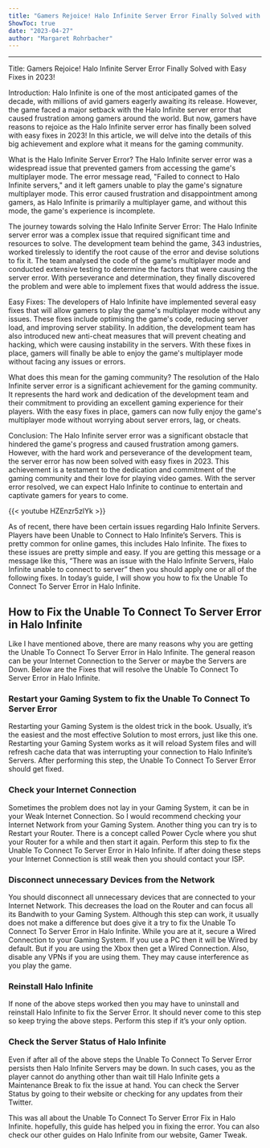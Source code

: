 ```yaml
---
title: "Gamers Rejoice! Halo Infinite Server Error Finally Solved with Easy Fixes in 2023!"
ShowToc: true 
date: "2023-04-27"
author: "Margaret Rohrbacher"
---
```

*****
Title: Gamers Rejoice! Halo Infinite Server Error Finally Solved with Easy Fixes in 2023!

Introduction:
Halo Infinite is one of the most anticipated games of the decade, with millions of avid gamers eagerly awaiting its release. However, the game faced a major setback with the Halo Infinite server error that caused frustration among gamers around the world. But now, gamers have reasons to rejoice as the Halo Infinite server error has finally been solved with easy fixes in 2023! In this article, we will delve into the details of this big achievement and explore what it means for the gaming community.

What is the Halo Infinite Server Error?
The Halo Infinite server error was a widespread issue that prevented gamers from accessing the game's multiplayer mode. The error message read, "Failed to connect to Halo Infinite servers," and it left gamers unable to play the game's signature multiplayer mode. This error caused frustration and disappointment among gamers, as Halo Infinite is primarily a multiplayer game, and without this mode, the game's experience is incomplete.

The journey towards solving the Halo Infinite Server Error:
The Halo Infinite server error was a complex issue that required significant time and resources to solve. The development team behind the game, 343 industries, worked tirelessly to identify the root cause of the error and devise solutions to fix it. The team analysed the code of the game's multiplayer mode and conducted extensive testing to determine the factors that were causing the server error. With perseverance and determination, they finally discovered the problem and were able to implement fixes that would address the issue.

Easy Fixes:
The developers of Halo Infinite have implemented several easy fixes that will allow gamers to play the game's multiplayer mode without any issues. These fixes include optimising the game's code, reducing server load, and improving server stability. In addition, the development team has also introduced new anti-cheat measures that will prevent cheating and hacking, which were causing instability in the servers. With these fixes in place, gamers will finally be able to enjoy the game's multiplayer mode without facing any issues or errors.

What does this mean for the gaming community?
The resolution of the Halo Infinite server error is a significant achievement for the gaming community. It represents the hard work and dedication of the development team and their commitment to providing an excellent gaming experience for their players. With the easy fixes in place, gamers can now fully enjoy the game's multiplayer mode without worrying about server errors, lag, or cheats.

Conclusion:
The Halo Infinite server error was a significant obstacle that hindered the game's progress and caused frustration among gamers. However, with the hard work and perseverance of the development team, the server error has now been solved with easy fixes in 2023. This achievement is a testament to the dedication and commitment of the gaming community and their love for playing video games. With the server error resolved, we can expect Halo Infinite to continue to entertain and captivate gamers for years to come.

{{< youtube HZEnzr5zlYk >}} 



As of recent, there have been certain issues regarding Halo Infinite Servers. Players have been Unable to Connect to Halo Infinite’s Servers. This is pretty common for online games, this includes Halo Infinite. The fixes to these issues are pretty simple and easy. If you are getting this message or a message like this, “There was an issue with the Halo Infinite Servers, Halo Infinite unable to connect to server” then you should apply one or all of the following fixes. In today’s guide, I will show you how to fix the Unable To Connect To Server Error in Halo Infinite.
 
## How to Fix the Unable To Connect To Server Error in Halo Infinite
 

 
Like I have mentioned above, there are many reasons why you are getting the Unable To Connect To Server Error in Halo Infinite. The general reason can be your Internet Connection to the Server or maybe the Servers are Down. Below are the Fixes that will resolve the Unable To Connect To Server Error in Halo Infinite.
 
### Restart your Gaming System to fix the Unable To Connect To Server Error
 
Restarting your Gaming System is the oldest trick in the book. Usually, it’s the easiest and the most effective Solution to most errors, just like this one. Restarting your Gaming System works as it will reload System files and will refresh cache data that was interrupting your connection to Halo Infinite’s Servers. After performing this step, the Unable To Connect To Server Error should get fixed.
 
### Check your Internet Connection
 
Sometimes the problem does not lay in your Gaming System, it can be in your Weak Internet Connection. So I would recommend checking your Internet Network from your Gaming System. Another thing you can try is to Restart your Router. There is a concept called Power Cycle where you shut your Router for a while and then start it again. Perform this step to fix the Unable To Connect To Server Error in Halo Infinite. If after doing these steps your Internet Connection is still weak then you should contact your ISP.
 
### Disconnect unnecessary Devices from the Network
 
You should disconnect all unnecessary devices that are connected to your Internet Network. This decreases the load on the Router and can focus all its Bandwith to your Gaming System. Although this step can work, it usually does not make a difference but does give it a try to fix the Unable To Connect To Server Error in Halo Infinite. While you are at it, secure a Wired Connection to your Gaming System. If you use a PC then it will be Wired by default. But if you are using the Xbox then get a Wired Connection. Also, disable any VPNs if you are using them. They may cause interference as you play the game.
 
### Reinstall Halo Infinite
 
If none of the above steps worked then you may have to uninstall and reinstall Halo Infinite to fix the Server Error. It should never come to this step so keep trying the above steps. Perform this step if it’s your only option.
 
### Check the Server Status of Halo Infinite
 
Even if after all of the above steps the Unable To Connect To Server Error persists then Halo Infinite Servers may be down. In such cases, you as the player cannot do anything other than wait till Halo Infinite gets a Maintenance Break to fix the issue at hand. You can check the Server Status by going to their website or checking for any updates from their Twitter.
 
This was all about the Unable To Connect To Server Error Fix in Halo Infinite. hopefully, this guide has helped you in fixing the error. You can also check our other guides on Halo Infinite from our website, Gamer Tweak.




